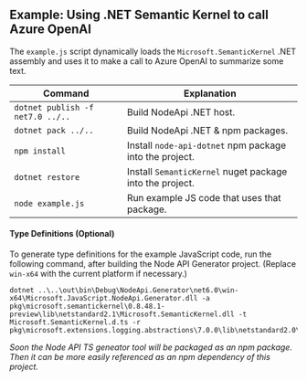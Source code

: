 
## Example: Using .NET Semantic Kernel to call Azure OpenAI
The `example.js` script dynamically loads the `Microsoft.SemanticKernel` .NET assembly and uses it
to make a call to Azure OpenAI to summarize some text.

| Command                          | Explanation
|----------------------------------|--------------------------------------------------
| `dotnet publish -f net7.0 ../..` | Build NodeApi .NET host.
| `dotnet pack ../..`              | Build NodeApi .NET & npm packages.
| `npm install`                    | Install `node-api-dotnet` npm package into the project.
| `dotnet restore`                 | Install `SemanticKernel` nuget package into the project.
| `node example.js`                | Run example JS code that uses that package.

#### Type Definitions (Optional)
To generate type definitions for the example JavaScript code, run the following command, after building the Node API Generator project. (Replace `win-x64` with the current platform if necessary.)
```
dotnet ..\..\out\bin\Debug\NodeApi.Generator\net6.0\win-x64\Microsoft.JavaScript.NodeApi.Generator.dll -a pkg\microsoft.semantickernel\0.8.48.1-preview\lib\netstandard2.1\Microsoft.SemanticKernel.dll -t Microsoft.SemanticKernel.d.ts -r pkg\microsoft.extensions.logging.abstractions\7.0.0\lib\netstandard2.0\Microsoft.Extensions.Logging.Abstractions.dll
```

_Soon the Node API TS geneator tool will be packaged as an npm package. Then it can be more easily referenced as an npm dependency of this project._
